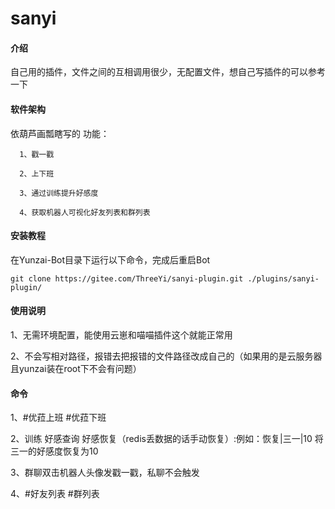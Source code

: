 # sanyi

#### 介绍
自己用的插件，文件之间的互相调用很少，无配置文件，想自己写插件的可以参考一下

#### 软件架构
依葫芦画瓢瞎写的
功能：

      1、戳一戳

      2、上下班

      3、通过训练提升好感度

      4、获取机器人可视化好友列表和群列表

   


#### 安装教程

在Yunzai-Bot目录下运行以下命令，完成后重启Bot


```
git clone https://gitee.com/ThreeYi/sanyi-plugin.git ./plugins/sanyi-plugin/

```


#### 使用说明

1、无需环境配置，能使用云崽和喵喵插件这个就能正常用

2、不会写相对路径，报错去把报错的文件路径改成自己的（如果用的是云服务器且yunzai装在root下不会有问题）

#### 命令

 1、#优菈上班  #优菈下班 

 2、训练 好感查询 好感恢复（redis丢数据的话手动恢复）:例如：恢复|三一|10  将三一的好感度恢复为10

 3、群聊双击机器人头像发戳一戳，私聊不会触发

 4、#好友列表 #群列表


